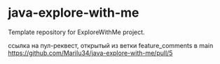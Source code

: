 # java-explore-with-me
Template repository for ExploreWithMe project.

ссылка на пул-реквест, открытый из ветки feature_comments в main
https://github.com/Marilu34/java-explore-with-me/pull/5 
